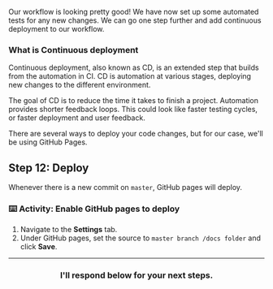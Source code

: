 Our workflow is looking pretty good! We have now set up some automated tests for any new changes. We can go one step further and add continuous deployment to our workflow.

### What is Continuous deployment

Continuous deployment, also known as CD, is an extended step that builds from the automation in CI. CD is automation at various stages, deploying new changes to the different environment.

The goal of CD is to reduce the time it takes to finish a project. Automation provides shorter feedback loops. This could look like faster testing cycles, or faster deployment and user feedback.

There are several ways to deploy your code changes, but for our case, we'll be using GitHub Pages.

## Step 12: Deploy

Whenever there is a new commit on `master`, GitHub pages will deploy.

### :keyboard: Activity: Enable GitHub pages to deploy

1. Navigate to the **Settings** tab.
1. Under GitHub pages, set the source to `master branch /docs folder` and click **Save**.

<hr>
<h3 align="center">I'll respond below for your next steps.</h3>

